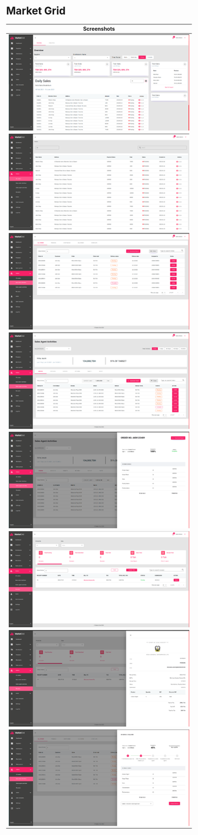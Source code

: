# Market Grid




| Screenshots        |
| ------------- |
|   ![alt text](https://github.com/elirehema/hesadev/blob/master/s/1.png)   |
|![alt text](https://github.com/elirehema/hesadev/blob/master/s/2.png) | 
| ![alt text](https://github.com/elirehema/hesadev/blob/master/s/3.png) |
|![alt text](https://github.com/elirehema/hesadev/blob/master/s/4.png)      |
| ![alt text](https://github.com/elirehema/hesadev/blob/master/s/5.png)      |
|![alt text](https://github.com/elirehema/hesadev/blob/master/s/6.png) |
| ![alt text](https://github.com/elirehema/hesadev/blob/master/s/7.png)      | 
|![alt text](https://github.com/elirehema/hesadev/blob/master/s/8.png) |

